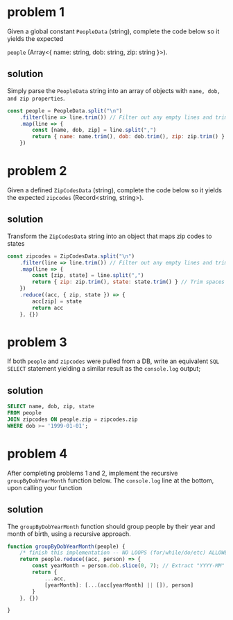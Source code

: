 # problem 1
   
Given a global constant `PeopleData` (string),
complete the code below so it yields the expected

`people` (Array<{ name: string, dob: string, zip: string }>).

## solution

Simply parse the `PeopleData` string into an array of objects with `name, dob, and zip properties`.

```javascript
const people = PeopleData.split("\n")
    .filter(line => line.trim()) // Filter out any empty lines and trim whitespace
    .map(line => {
        const [name, dob, zip] = line.split(",")
        return { name: name.trim(), dob: dob.trim(), zip: zip.trim() } // Trim spaces from name, dob, and zip
    })

```

# problem 2

Given a defined `ZipCodesData` (string),
complete the code below so it yields the expected `zipcodes` (Record<string, string>).

## solution

Transform the `ZipCodesData` string into an object that maps zip codes to states

```javascript
const zipcodes = ZipCodesData.split("\n")
    .filter(line => line.trim()) // Filter out any empty lines and trim whitespace
    .map(line => {
        const [zip, state] = line.split(",")
        return { zip: zip.trim(), state: state.trim() } // Trim spaces from zip and state
    })
    .reduce((acc, { zip, state }) => {
        acc[zip] = state
        return acc
    }, {})
```

# problem 3

If both `people` and `zipcodes` were pulled from a DB,
write an equivalent `SQL SELECT` statement yielding a similar result as the `console.log` output;

## solution

```sql
SELECT name, dob, zip, state
FROM people
JOIN zipcodes ON people.zip = zipcodes.zip
WHERE dob >= '1999-01-01';
```

# problem 4

After completing problems 1 and 2,
implement the recursive `groupByDobYearMonth` function below.
The `console.log` line at the bottom, upon calling your function

## solution
The `groupByDobYearMonth` function should group people by their year and month of birth, using a recursive approach.

```javascript
function groupByDobYearMonth(people) {
    /* finish this implementation -- NO LOOPS (for/while/do/etc) ALLOWED */
    return people.reduce((acc, person) => {
        const yearMonth = person.dob.slice(0, 7); // Extract "YYYY-MM" from the dob
        return {
            ...acc,
            [yearMonth]: [...(acc[yearMonth] || []), person]
        }
    }, {})

}
```
